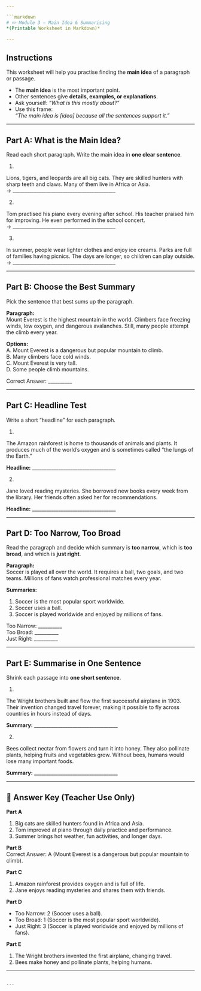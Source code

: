 ```yaml
---

```markdown
# ✏️ Module 3 – Main Idea & Summarising  
*(Printable Worksheet in Markdown)*

---
```


## Instructions  
This worksheet will help you practise finding the **main idea** of a paragraph or passage.  
- The **main idea** is the most important point.  
- Other sentences give **details, examples, or explanations**.  
- Ask yourself: *“What is this mostly about?”*  
- Use this frame:  
  *“The main idea is [idea] because all the sentences support it.”*  

---

## Part A: What is the Main Idea?  
Read each short paragraph. Write the main idea in **one clear sentence**.  

1.  
Lions, tigers, and leopards are all big cats. They are skilled hunters with sharp teeth and claws. Many of them live in Africa or Asia.  
→ ___________________________________________  

2.  
Tom practised his piano every evening after school. His teacher praised him for improving. He even performed in the school concert.  
→ ___________________________________________  

3.  
In summer, people wear lighter clothes and enjoy ice creams. Parks are full of families having picnics. The days are longer, so children can play outside.  
→ ___________________________________________  

---

## Part B: Choose the Best Summary  
Pick the sentence that best sums up the paragraph.  

**Paragraph:**  
Mount Everest is the highest mountain in the world. Climbers face freezing winds, low oxygen, and dangerous avalanches. Still, many people attempt the climb every year.  

**Options:**  
A. Mount Everest is a dangerous but popular mountain to climb.  
B. Many climbers face cold winds.  
C. Mount Everest is very tall.  
D. Some people climb mountains.  

Correct Answer: __________  

---

## Part C: Headline Test  
Write a short “headline” for each paragraph.  

1.  
The Amazon rainforest is home to thousands of animals and plants. It produces much of the world’s oxygen and is sometimes called “the lungs of the Earth.”  

**Headline:** ___________________________________  

2.  
Jane loved reading mysteries. She borrowed new books every week from the library. Her friends often asked her for recommendations.  

**Headline:** ___________________________________  

---

## Part D: Too Narrow, Too Broad  
Read the paragraph and decide which summary is **too narrow**, which is **too broad**, and which is **just right**.  

**Paragraph:**  
Soccer is played all over the world. It requires a ball, two goals, and two teams. Millions of fans watch professional matches every year.  

**Summaries:**  
1. Soccer is the most popular sport worldwide.  
2. Soccer uses a ball.  
3. Soccer is played worldwide and enjoyed by millions of fans.  

Too Narrow: __________  
Too Broad: __________  
Just Right: __________  

---

## Part E: Summarise in One Sentence  
Shrink each passage into **one short sentence**.  

1.  
The Wright brothers built and flew the first successful airplane in 1903. Their invention changed travel forever, making it possible to fly across countries in hours instead of days.  

**Summary:** ___________________________________  

2.  
Bees collect nectar from flowers and turn it into honey. They also pollinate plants, helping fruits and vegetables grow. Without bees, humans would lose many important foods.  

**Summary:** ___________________________________  

---

## 📝 Answer Key (Teacher Use Only)

**Part A**  
1. Big cats are skilled hunters found in Africa and Asia.  
2. Tom improved at piano through daily practice and performance.  
3. Summer brings hot weather, fun activities, and longer days.  

**Part B**  
Correct Answer: A (Mount Everest is a dangerous but popular mountain to climb).  

**Part C**  
1. Amazon rainforest provides oxygen and is full of life.  
2. Jane enjoys reading mysteries and shares them with friends.  

**Part D**  
- Too Narrow: 2 (Soccer uses a ball).  
- Too Broad: 1 (Soccer is the most popular sport worldwide).  
- Just Right: 3 (Soccer is played worldwide and enjoyed by millions of fans).  

**Part E**  
1. The Wright brothers invented the first airplane, changing travel.  
2. Bees make honey and pollinate plants, helping humans.  

---
```

---


